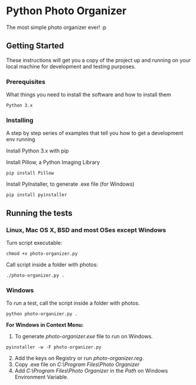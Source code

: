 # Python Photo Organizer

The most simple photo organizer ever! :p

## Getting Started

These instructions will get you a copy of the project up and running on your local machine for development and testing purposes.

### Prerequisites

What things you need to install the software and how to install them

```
Python 3.x
```

### Installing

A step by step series of examples that tell you how to get a development env running

Install Python 3.x with pip

Install Pillow, a Python Imaging Library

```
pip install Pillow
```

Install PyInstaller, to generate .exe file (for Windows)

```
pip install pyinstaller
```


## Running the tests

### Linux, Mac OS X, BSD and most OSes except Windows
Turn script executable:

```
chmod +x photo-organizer.py
```

Call script inside a folder with photos:

```
./photo-organizer.py .
```

### Windows

To run a test, call the script inside a folder with photos.

```
python photo-organizer.py .
```

**For Windows in Context Menu:**

1. To generate *photo-organizer.exe* file to run on Windows.

```
pyinstaller -w -F photo-organizer.py
```

2. Add the keys on Registry or run *photo-organizer.reg*.
3. Copy .exe file on *C:\Program Files\Photo Organizer*
4. Add *C:\Program Files\Photo Organizer* in the *Path* on Windows Environment Variable.